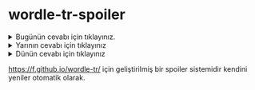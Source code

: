 # wordle-tr-spoiler

<details>
  <summary>Bugünün cevabı için tıklayınız.</summary>
  <br>
    <b> uçkun </b>
</details>

<details>
  <summary>Yarının cevabı için tıklayınız</summary>
  <br>
   <b> racon </b>
</details>

<details>
  <summary>Dünün cevabı için tıklayınız </summary>
  <br>
  <b> sunum </b>
</details>

https://f.github.io/wordle-tr/ için geliştirilmiş bir spoiler sistemidir kendini yeniler otomatik olarak.

